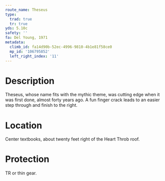 ```yaml
---
route_name: Theseus
type:
  trad: true
  tr: true
yds: 5.10c
safety: ''
fa: Del Young, 1971
metadata:
  climb_id: fa14d90b-52ec-4996-9810-4b1e81f58ce0
  mp_id: '106795852'
  left_right_index: '11'
---
```

# Description
Theseus, whose name fits with the mythic theme, was cutting edge when it was first done, almost forty years ago.  A fun finger crack leads to an easier step through and finish to the right.

# Location
Center textbooks, about twenty feet right of the Heart Throb roof.

# Protection
TR or thin gear.
